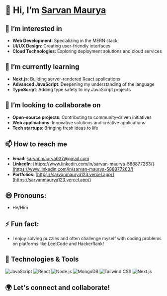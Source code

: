# 👋 Hi, I’m [Sarvan Maurya](https://github.com/SarvanMaurya123)

## 👀 I’m interested in
- **Web Development**: Specializing in the MERN stack
- **UI/UX Design**: Creating user-friendly interfaces
- **Cloud Technologies**: Exploring deployment solutions and cloud services

## 🌱 I’m currently learning
- **Next.js**: Building server-rendered React applications
- **Advanced JavaScript**: Deepening my understanding of the language
- **TypeScript**: Adding type safety to my JavaScript projects

## 💞️ I’m looking to collaborate on
- **Open-source projects**: Contributing to community-driven initiatives
- **Web applications**: Innovative solutions and creative applications
- **Tech startups**: Bringing fresh ideas to life

## 📫 How to reach me
- **Email**: [sarvanmaurya037@gmail.com](mailto:sarvanmaurya123@example.com)
- **LinkedIn**: [https://www.linkedin.com/in/sarvan-maurya-588877263/](https://www.linkedin.com/in/sarvan-maurya-588877263/)
- **Portfolios**: [https://sarvanmaurya123.vercel.app/](https://sarvanmaurya123.vercel.app/)

## 😄 Pronouns: 
- He/Him

## ⚡ Fun fact: 
- I enjoy solving puzzles and often challenge myself with coding problems on platforms like LeetCode and HackerRank!

## 🚀 Technologies & Tools
![JavaScript](https://img.shields.io/badge/-JavaScript-FFD700?style=flat&logo=javascript&logoColor=white)
![React](https://img.shields.io/badge/-React-61DAFB?style=flat&logo=react&logoColor=black)
![Node.js](https://img.shields.io/badge/-Node.js-8CC84B?style=flat&logo=node.js&logoColor=white)
![MongoDB](https://img.shields.io/badge/-MongoDB-47A248?style=flat&logo=mongodb&logoColor=white)
![Tailwind CSS](https://img.shields.io/badge/-Tailwind%20CSS-38B2AC?style=flat&logo=tailwind-css&logoColor=white)
![Next.js](https://img.shields.io/badge/-Next.js-000000?style=flat&logo=next.js&logoColor=white)

## 🌍 Let's connect and collaborate!
